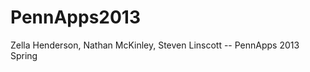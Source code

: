 PennApps2013
============

Zella Henderson, Nathan McKinley, Steven Linscott -- PennApps 2013 Spring
